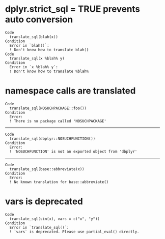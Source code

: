 # dplyr.strict_sql = TRUE prevents auto conversion

    Code
      translate_sql(blah(x))
    Condition
      Error in `blah()`:
      ! Don't know how to translate blah()
    Code
      translate_sql(x %blah% y)
    Condition
      Error in `x %blah% y`:
      ! Don't know how to translate %blah%

# namespace calls are translated

    Code
      translate_sql(NOSUCHPACKAGE::foo())
    Condition
      Error:
      ! There is no package called 'NOSUCHPACKAGE'

---

    Code
      translate_sql(dbplyr::NOSUCHFUNCTION())
    Condition
      Error:
      ! 'NOSUCHFUNCTION' is not an exported object from 'dbplyr'

---

    Code
      translate_sql(base::abbreviate(x))
    Condition
      Error:
      ! No known translation for base::abbreviate()

# vars is deprecated

    Code
      translate_sql(sin(x), vars = c("x", "y"))
    Condition
      Error in `translate_sql()`:
      ! `vars` is deprecated. Please use partial_eval() directly.

